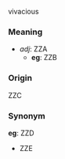 vivacious
### Meaning
+ _adj_: ZZA
    + __eg__: ZZB

### Origin

ZZC

### Synonym

__eg__: ZZD

+ ZZE


